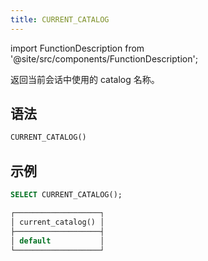 ```yaml
---
title: CURRENT_CATALOG
---
```

import FunctionDescription from '@site/src/components/FunctionDescription';

<FunctionDescription description="引入或更新于：v1.2.668"/>

返回当前会话中使用的 catalog 名称。

## 语法

```sql
CURRENT_CATALOG()
```

## 示例

```sql
SELECT CURRENT_CATALOG();

┌───────────────────┐
│ current_catalog() │
├───────────────────┤
│ default           │
└───────────────────┘
```